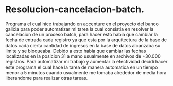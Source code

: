 # Resolucion-cancelacion-batch.
 
Programa el cual hice trabajando en accenture en el proyecto del banco galicia para poder automatizar mi tarea la cual consistia en resolver la cancelacion de un proceso
batch, para hacer esto habia que cambiar la fecha de entrada cada registro ya que esta por la arquitectura de la base de datos cada cierta cantidad de ingresos en la base de datos alcanzaba su limite y se bloqueaba.
Debido a esto habia que cambiar las fechas localizadas en la posicion 31 a mano usualmente en archivos de +30.000 registros. Para automatizar mi trabajo y aumentar la efectividad
decidi hacer este programa el cual hace la tarea de manera automatica en un tiempo menor a 5 minutos cuando usualmente me tomaba alrededor de media hora liberandome para realizar otras tareas.

